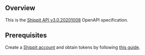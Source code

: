 ## Overview
This is the [Shippit API v3.0.20201008](https://developer.shippit.com) OpenAPI specification.
## Prerequisites

  Create a [Shippit account](https://www.shippit.com) and obtain tokens by following [this guide](https://developer.shippit.com/#section/Authentication).
